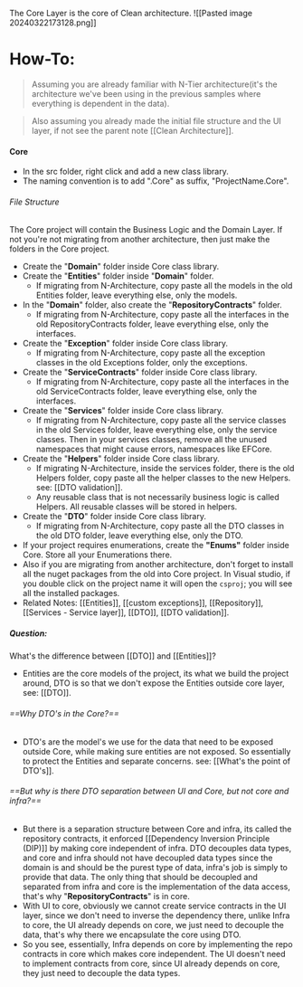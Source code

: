 The Core Layer is the core of Clean architecture.
![[Pasted image 20240322173128.png]]
# How-To:
>Assuming you are already familiar with N-Tier architecture(it's the architecture we've been using in the previous samples where everything is dependent in the data).

>Also assuming you already made the initial file structure and the UI layer, if not see the parent note [[Clean Architecture]]. 
#### Core
- In the src folder, right click and add a new class library.
- The naming convention is to add ".Core" as suffix, "ProjectName.Core".
###### File Structure
The Core project will contain the Business Logic and the Domain Layer. If not you're not migrating from another architecture, then just make the folders in the Core project.
- Create the "**Domain**" folder inside Core class library.
- Create the "**Entities**" folder inside "**Domain**" folder.
	- If migrating from N-Architecture, copy paste all the models in the old Entities folder, leave everything else, only the models.
- In the "**Domain**"  folder, also create the "**RepositoryContracts**" folder.
	- If migrating from N-Architecture, copy paste all the interfaces in the old RepositoryContracts folder, leave everything else, only the interfaces.
- Create the "**Exception**" folder inside Core class library.
	- If migrating from N-Architecture, copy paste all the exception classes in the old Exceptions folder, only the exceptions.
- Create the "**ServiceContracts**" folder inside Core class library.
	- If migrating from N-Architecture, copy paste all the interfaces in the old ServiceContracts folder, leave everything else, only the interfaces.
- Create the "**Services**" folder inside Core class library.
	- If migrating from N-Architecture, copy paste all the service classes in the old Services folder, leave everything else, only the service classes. Then in your services classes, remove all the unused namespaces that might cause errors, namespaces like EFCore.
- Create the "**Helpers**" folder inside Core class library. 
	- If migrating N-Architecture, inside the services folder, there is the old Helpers folder, copy paste all the helper classes to the new Helpers. see: [[DTO validation]].
	- Any reusable class that is not necessarily business logic is called Helpers. All reusable classes will be stored in helpers.
- Create the "**DTO**" folder inside Core class library.
	- If migrating from N-Architecture, copy paste all the DTO classes in the old DTO folder, leave everything else, only the DTO.
- If your project requires enumerations, create the **"Enums"** folder inside Core. Store all your Enumerations there.
- Also if you are migrating from another architecture, don't forget to install all the nuget packages from the old into Core project. In Visual studio, if you double click on the project name it will open the `csproj`; you will see all the installed packages.
- Related Notes: [[Entities]], [[custom exceptions]], [[Repository]], [[Services - Service layer]], [[DTO]], [[DTO validation]].
##### **Question**:
What's the difference between [[DTO]] and [[Entities]]?
- Entities are the core models of the project, its what we build the project around, DTO is so that we don't expose the Entities outside core layer, see: [[DTO]].
###### ==Why DTO's in the Core?==
- DTO's are the model's we use for the data that need to be exposed outside Core, while making sure entities are not exposed. So essentially to protect the Entities and separate concerns.  see: [[What's the point of DTO's]].
###### ==But why is there DTO separation between UI and Core, but not core and infra?==
- But there is a separation structure between Core and infra, its called the repository contracts, it enforced [[Dependency Inversion Principle (DIP)]] by making core independent of infra. DTO decouples data types, and core and infra should not have decoupled data types since the domain is and should be the purest type of data, infra's job is simply to provide that data. The only thing that should be decoupled and separated from infra and core is the implementation of the data access, that's why "**RepositoryContracts**" is in core.
- With UI to core, obviously we cannot create service contracts in the UI layer, since we don't need to inverse the dependency there, unlike Infra to core, the UI already depends on core, we just need to decouple the data, that's why there we encapsulate the core using DTO.
- So you see, essentially, Infra depends on core by implementing the repo contracts in core which makes core independent. The UI doesn't need to implement contracts from core, since UI already depends on core, they just need to decouple the data types.